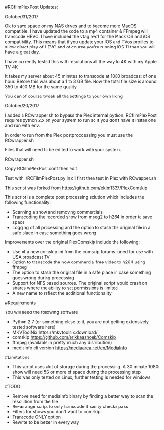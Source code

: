 #RCfilmPlexPost Updates:

October/31/2017

Ok to save space on my NAS drives and to become more MacOS compatible. I have updated the code to a mp4 container & FFmpeg will transcode HEVC. I have included the vtag hvc1 for the Mack OS and iOS compatibility. This means that if you update your iOS and TVos profiles to allow direct play of HEVC and of course you’re running iOS 11 then you will have a great day. 

I have currently tested this with resolutions all the way to 4K with my Apple TV 4K

It takes my server about 45 minutes to transcode at 1080 broadcast of one hour. Before this was about a 1 to 3 GB file. Now the total file size is around 350 to 400 MB for the same quality

You can of course tweak all the settings to your own liking

October/20/2017

I added a RCwrapper.sh to bypass the Plex internal python.
RCfilmPlexPost requires python 2.x on your system to run so if you don’t have it install one and run with env. 

In order to run from the Plex postproccessing you must use the RCwrapper.sh

Files that will need to be edited to work with your system.

RCwrapper.sh

Copy RCfilmPlexPost.conf then edit

Test with ./RCFilmPlexPost.py in cli first then test in Plex with RCwapper.sh




This script was forked from https://github.com/ekim1337/PlexComskip

This script is a complete post processing solution which includes the following functionality:

- Scanning a show and removing commercials
- Transcoding the recorded show from mpeg2 to h264 in order to save space
- Logging of all processing and the option to stash the original file in a safe place in case something goes wrong

Improvements over the original PlexComskip include the following:

- Use of a new comskip.ini from the comskip forums tuned for use with USA broadcast TV
- Option to transcode the now commercial free video to h264 using ffmpeg
- The option to stash the original file in a safe place in case something goes wrong during processing
- Support for NFS based sources. The original script would crash on shares where the ability to set permissions is limited
- A new name to reflect the additional functionality

#Requirements

You will need the following software

- Python 2.7 (or something close to it, you are not getting extensively tested software here)
- MKVToolNix https://mkvtoolnix.download/
- comskip https://github.com/erikkaashoek/Comskip
- ffmpeg (available in pretty much any distribution)
- mediainfo cli version https://mediaarea.net/en/MediaInfo

#Limitations

- This script uses alot of storage during the processing. A 30 minute 1080i show will need 5G or more of space during the processing step
- This was only tested on Linux, further testing is needed for windows

#TODO

- Remove need for mediainfo binary by finding a better way to scan the resolution from the file
- Re-arrange script to only transcode if sanity checks pass
- Filters for shows you don't want to comskip
- Transcode ONLY option
- Rewrite to be better in every way
